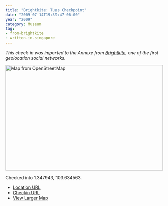 ```yaml
---
title: "Brightkite: Tuas Checkpoint"
date: "2009-07-14T19:39:47-06:00"
year: "2009"
category: Museum
tag:
- from-brightkite
- written-in-singapore
---
```

<p style="font-style:italic">This check-in was imported to the Annexe from <a href="https://rubenerd.com/tag/from-brightkite/" title="View all posts imported from Brightkite">Brightkite</a>, one of the first geolocation social networks.</p> 

<p><img src="https://rubenerd.com/files/museum/openstreetmap-tuascheckpoint@2x.png" style="width:500px; height:333px;" alt="Map from OpenStreetMap" /></p>

Checked into 1.347943, 103.634563.

* [Location URL](http://brightkite.com/places/4f4754fc70e011deb12c003048c0801e)
* [Checkin URL](http://brightkite.com/objects/6110f4e070e011de8adf003048c10834)
* [View Larger Map](http://www.openstreetmap.org/#map=19/1.34802/103.63515)

